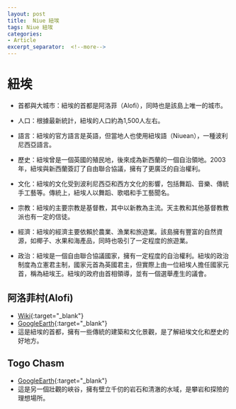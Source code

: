 ```yaml
---
layout: post
title:  Niue 紐埃
tags: Niue 紐埃 
categories:
- Article
excerpt_separator:  <!--more-->
---
```

# 紐埃
- 首都與大城市：紐埃的首都是阿洛菲（Alofi），同時也是該島上唯一的城市。

- 人口：根據最新統計，紐埃的人口約為1,500人左右。

- 語言：紐埃的官方語言是英語，但當地人也使用紐埃語（Niuean），一種波利尼西亞語言。

- 歷史：紐埃曾是一個英國的殖民地，後來成為新西蘭的一個自治領地。2003年，紐埃與新西蘭簽訂了自由聯合協議，擁有了更廣泛的自治權利。

- 文化：紐埃的文化受到波利尼西亞和西方文化的影響，包括舞蹈、音樂、傳統手工藝等。傳統上，紐埃人以舞蹈、歌唱和手工藝聞名。

- 宗教：紐埃的主要宗教是基督教，其中以新教為主流。天主教和其他基督教教派也有一定的信徒。

- 經濟：紐埃的經濟主要依賴於農業、漁業和旅遊業。該島擁有豐富的自然資源，如椰子、水果和海產品，同時也吸引了一定程度的旅遊業。

- 政治：紐埃是一個自由聯合協議國家，擁有一定程度的自治權利。紐埃的政治制度為立憲君主制，國家元首為英國君主，但實際上由一位紐埃人擔任國家元首，稱為紐埃王。紐埃的政府由首相領導，並有一個選舉產生的議會。

## 阿洛菲村(Alofi)
- [Wiki](https://zh.wikipedia.org/zh-tw/%E9%98%BF%E6%B4%9B%E8%8F%B2 "Wiki"){:target="_blank"} 
- [GoogleEarth](https://earth.google.com/web/search/Alofi/@-19.055604,-169.92288682,9.57373978a,8759.33620133d,34.9999975y,0h,0t,0r/ "GoogleEarth"){:target="_blank"} 
- 這是紐埃的首都，擁有一些傳統的建築和文化景觀，是了解紐埃文化和歷史的好地方。

## Togo Chasm
- [GoogleEarth](https://earth.google.com/web/search/Togo+Chasm/@-19.1072576,-169.8086897,19.49832966a,991.85368604d,34.99999997y,0h,0t,0r/ "GoogleEarth"){:target="_blank"} 
- 這是另一個壯觀的峽谷，擁有壁立千仞的岩石和清澈的水域，是攀岩和探險的理想場所。

